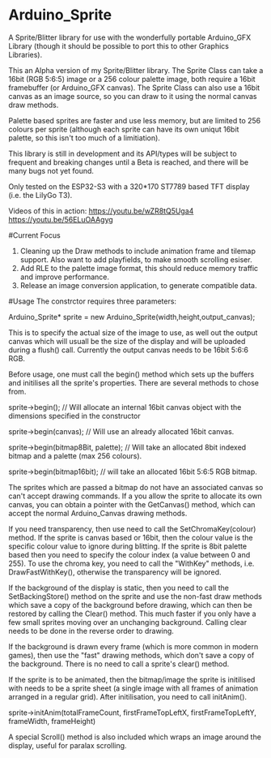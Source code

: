 # Arduino_Sprite
A Sprite/Blitter library for use with the wonderfully portable Arduino_GFX Library (though it should be possible to port this to other Graphics Libraries). 

This an Alpha version of my Sprite/Blitter library. The Sprite Class can take a 16bit (RGB 5:6:5) image or a 256 colour palette image, both require a 16bit framebuffer (or Arduino_GFX canvas). The Sprite Class can also use a 16bit canvas as an image source, so you can draw to it using the normal canvas draw methods.

Palette based sprites are faster and use less memory, but are limited to 256 colours per sprite (although each sprite can have its own uniqut 16bit palette, so this isn't too much of a limitiation). 

This library is still in development and its API/types will be subject to frequent and breaking changes until a Beta is reached, and there will be many bugs not yet found.

Only tested on the ESP32-S3 with a 320*170 ST7789 based TFT display (i.e. the LilyGo T3).

Videos of this in action:
https://youtu.be/wZR8tQ5Uga4
https://youtu.be/56ELuOAAgyg

#Current Focus
1. Cleaning up the Draw methods to include animation frame and tilemap support. Also want to add playfields, to make smooth scrolling esiser.
2. Add RLE to the palette image format, this should reduce memory traffic and improve performance.
3. Release an image conversion application, to generate compatible data.

#Usage
The constrctor requires three parameters:

Arduino_Sprite* sprite = new Arduino_Sprite(width,height,output_canvas);

This is to specify the actual size of the image to use, as well out the output canvas which will usuall be the size of the display and will be uploaded during a flush() call. Currently the output canvas needs to be 16bit 5:6:6 RGB.

Before usage, one must call the begin() method which sets up the buffers and initilises all the sprite's properties. There are several methods to chose from.

sprite->begin(); // Will allocate an internal 16bit canvas object with the dimensions specified in the constructor

sprite->begin(canvas); // Will use an already allocated 16bit canvas.

sprite->begin(bitmap8Bit, palette); // Will take an allocated 8bit indexed bitmap and a palette (max 256 colours).

sprite->begin(bitmap16bit); // will take an allocated 16bit 5:6:5 RGB bitmap.

The sprites which are passed a bitmap do not have an associated canvas so can't accept drawing commands. If a you allow the sprite to allocate its own canvas, you can obtain a pointer with the GetCanvas() method, which can accept the normal Arduino_Canvas drawing methods.

If you need transparency, then use need to call the SetChromaKey(colour) method. If the sprite is canvas based or 16bit, then the colour value is the specific colour value to ignore during blitting. If the sprite is 8bit palette based then you need to specify the colour index (a value between 0 and 255). To use the chroma key, you need to call the "WithKey" methods, i.e. DrawFastWithKey(), otherwise the transparency will be ignored.


If the background of the display is static, then you need to call the SetBackingStore() method on the sprite and use the non-fast draw methods which save a copy of the background before drawing, which can then be restored by calling the Clear() method. This much faster if you only have a few small sprites moving over an unchanging background. Calling clear needs to be done in the reverse order to drawing.

If the background is drawn every frame (which is more common in modern games), then use the "fast" drawing methods, which don't save a copy of the background. There is no need to call a sprite's clear() method.

If the sprite is to be animated, then the bitmap/image the sprite is initilised with needs to be a sprite sheet (a single image with all frames of animation arranged in a regular grid). After initilisation, you need to call initAnim().

sprite->initAnim(totalFrameCount, firstFrameTopLeftX, firstFrameTopLeftY, frameWidth, frameHeight)

A special Scroll() method is also included which wraps an image around the display, useful for paralax scrolling.
